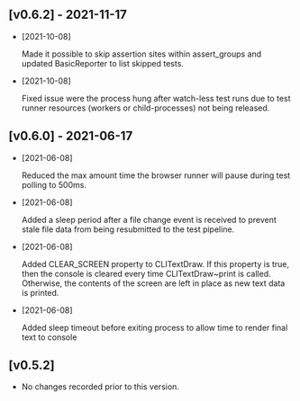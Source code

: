 ## [v0.6.2] - 2021-11-17 

- [2021-10-08]

    Made it possible to skip assertion sites within assert_groups and updated BasicReporter to list skipped tests.

- [2021-10-08]

    Fixed issue were the process hung after watch-less test runs due to test runner resources (workers or child-processes) not being released.

## [v0.6.0] - 2021-06-17 

- [2021-06-08]

    Reduced the max amount time the browser runner will pause during test polling to 500ms.

- [2021-06-08]

    Added a sleep period after a file change event is received to prevent stale file data from being resubmitted to the test pipeline.

- [2021-06-08]

    Added CLEAR_SCREEN property to CLITextDraw. If this property is true, then the console is cleared every time CLITextDraw~print is called. Otherwise, the contents of the screen are left in place as new text data is printed.

- [2021-06-08]

    Added sleep timeout before exiting process to allow time to render final text to console

## [v0.5.2] 

- No changes recorded prior to this version.
